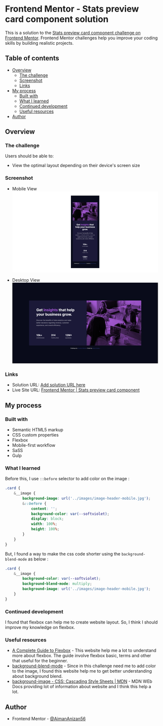 # Frontend Mentor - Stats preview card component solution

This is a solution to the [Stats preview card component challenge on Frontend Mentor](https://www.frontendmentor.io/challenges/stats-preview-card-component-8JqbgoU62). Frontend Mentor challenges help you improve your coding skills by building realistic projects.

## Table of contents

-   [Overview](#overview)
    -   [The challenge](#the-challenge)
    -   [Screenshot](#screenshot)
    -   [Links](#links)
-   [My process](#my-process)
    -   [Built with](#built-with)
    -   [What I learned](#what-i-learned)
    -   [Continued development](#continued-development)
    -   [Useful resources](#useful-resources)
-   [Author](#author)

## Overview

### The challenge

Users should be able to:

-   View the optimal layout depending on their device's screen size

### Screenshot

-   Mobile View
    ![](./screenshot/mobile.png)

-   Desktop View
    ![](./screenshot/desktop.png)

### Links

-   Solution URL: [Add solution URL here](https://your-solution-url.com)
-   Live Site URL: [Frontend Mentor | Stats preview card component](https://aimananizan56.github.io/Stats-Preview-Card/)

## My process

### Built with

-   Semantic HTML5 markup
-   CSS custom properties
-   Flexbox
-   Mobile-first workflow
-   SaSS
-   Gulp

### What I learned

Before this, I use `::before` selector to add color on the image :

```scss
.card {
    &__image {
        background-image: url('../images/image-header-mobile.jpg');
        &::before {
            content: '';
            background-color: var(--softviolet);
            display: block;
            width: 100%;
            height: 100%;
        }
    }
}
```

But, I found a way to make the css code shorter using the `background-blend-mode` as below :

```scss
.card {
    &__image {
        background-color: var(--softviolet);
        background-blend-mode: multiply;
        background-image: url('../images/image-header-mobile.jpg');
    }
}
```

### Continued development

I found that flexbox can help me to create website layout. So, I think I should improve my knowledge on flexbox.

### Useful resources

-   [A Complete Guide to Flexbox](https://css-tricks.com/snippets/css/a-guide-to-flexbox/) - This website help me a lot to understand more about flexbox. The guide involve flexbox basic, terms and other that useful for the beginner.
-   [background-blend-mode](https://css-tricks.com/almanac/properties/b/background-blend-mode/) - Since in this challenge need me to add color to the image, I found this website help me to get better understanding about background blend.
-   [background-image - CSS: Cascading Style Sheets | MDN](https://developer.mozilla.org/en-US/docs/Web/CSS/background-image) - MDN WEb Docs providing lot of information about website and I think this help a lot.

## Author

-   Frontend Mentor - [@AimanAnizan56](https://www.frontendmentor.io/profile/AimanAnizan56)
